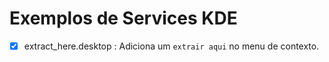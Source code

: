 # Exemplos de Services KDE
- [x] extract_here.desktop : Adiciona um `extrair aqui` no menu de contexto.
